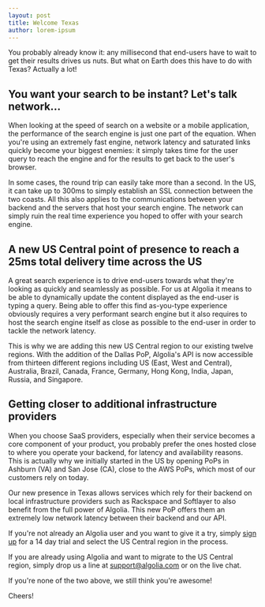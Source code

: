 ```yaml
---
layout: post
title: Welcome Texas
author: lorem-ipsum
---
```


<p>
You probably already know it: any millisecond that end-users have to wait to
get their results drives us nuts. But what on Earth does this have to do with
Texas? Actually a lot!
</p>

## You want your search to be instant? Let's talk network...

When looking at the speed of search on a website or a mobile application, the
performance of the search engine is just one part of the equation. When you're
using an extremely fast engine, network latency and saturated links quickly
become your biggest enemies: it simply takes time for the user query to reach
the engine and for the results to get back to the user's browser.

In some cases, the round trip can easily take more than a second. In the US, it
can take up to 300ms to simply establish an SSL connection between the two
coasts.  All this also applies to the communications between your backend and
the servers that host your search engine. The network can simply ruin the real
time experience you hoped to offer with your search engine.

## A new US Central point of presence to reach a 25ms total delivery time across the US

A great search experience is to drive end-users towards what they're looking
as quickly and seamlessly as possible. For us at Algolia it means to be able
to dynamically update the content displayed as the end-user is typing a query.
Being able to offer this find as-you-type experience obviously requires a very
performant search engine but it also requires to host the search engine itself
as close as possible to the end-user in order to tackle the network latency.

This is why we are adding this new US Central region to our existing twelve
regions. With the addition of the Dallas PoP, Algolia's API is now accessible
from thirteen different regions including US (East, West and Central),
Australia, Brazil, Canada, France, Germany, Hong Kong, India, Japan, Russia,
and Singapore.

## Getting closer to additional infrastructure providers

When you choose SaaS providers, especially when their service becomes a core
component of your product, you probably prefer the ones hosted close to where
you operate your backend, for latency and availability reasons. This is
actually why we initially started in the US by opening PoPs in Ashburn (VA)
and San Jose (CA), close to the AWS PoPs, which most of our customers rely on
today.

Our new presence in Texas allows services which rely for their backend on
local infrastructure providers such as Rackspace and Softlayer to also benefit
from the full power of Algolia. This new PoP offers them an extremely low
network latency between their backend and our API.

If you're not already an Algolia user and you want to give it a try, simply
[sign up][2] for a 14 day trial and select
the US Central region in the process.

If you are already using Algolia and want to migrate to the US Central region,
simply drop us a line at [support@algolia.com][3] or
on the live chat.

If you're none of the two above, we still think you're awesome!

Cheers!


[1]: ./assets/dallas2.jpg
[2]: https://www.algolia.com/users/sign_up
[3]: mailto:support@algolia.com